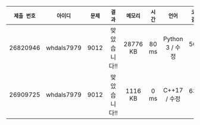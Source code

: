 | `제출 번호` | `아이디` | `문제` |  `결과` | `메모리` | `시간` | `언어` | `코드 길이` |
|---|:---:|:---:|:---:|:---:|:---:|:---:|---:|
| 26820946 | whdals7979 | 9012 | 맞았습니다!! |	28776 KB | 80 ms | Python 3 / 수정 | 509 B |
| 26909725 | whdals7979 | 9012 | 맞았습니다!! |	1116 KB | 0 ms | C++17 / 수정 | 631	B |

